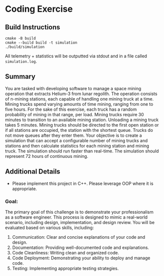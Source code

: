 # Coding Exercise

## Build Instructions
```
cmake -B build
cmake --build build -t simulation
./build/simulation
```
All telemetry + statistics will be outputted via stdout and in a file called `simulation.log`.

## Summary
You are tasked with developing software to manage a space mining operation that extracts Helium-3 from lunar regolith. The operation consists of n-mining stations, each capable of handling one mining truck at a time. Mining trucks spend varying amounts of time mining, ranging from one to five hours. For the sake of this exercise, each truck has a random probability of mining in that range, per load. Mining trucks require 30 minutes to transition to an available mining station. Unloading a mining truck takes 5 minutes. Mining trucks should be directed to the first open station or if all stations are occupied, the station with the shortest queue. Trucks do not move queues after they enter them. Your objective is to create a simulation that can accept a configurable number of mining trucks and stations and then calculate statistics for each mining station and mining truck. The simulation should run faster than real-time. The simulation should represent 72 hours of continuous mining.

## Additional Details
* Please implement this project in C++. Please leverage OOP where it is appropriate.

### Goal:
The primary goal of this challenge is to demonstrate your professionalism as a software engineer. This process is designed to mimic a real-world scenario, including design, implementation, and design review. You will be evaluated based on various skills, including:
1. Communication: Clear and concise explanations of your code and design.
2. Documentation: Providing well-documented code and explanations.
3. Code Cleanliness: Writing clean and organized code.
4. Code Deployment: Demonstrating your ability to deploy and manage code.
5. Testing: Implementing appropriate testing strategies.